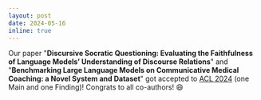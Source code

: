 ```yaml
---
layout: post
date: 2024-05-16 
inline: true
---
```


Our paper "**Discursive Socratic Questioning: Evaluating the Faithfulness of Language Models’ Understanding of Discourse Relations**" and "**Benchmarking Large Language Models on Communicative Medical Coaching: a Novel System and Dataset**" got accepted to [ACL 2024](https://2024.aclweb.org/) (one Main and one Finding)! Congrats to all co-authors! :smile:
